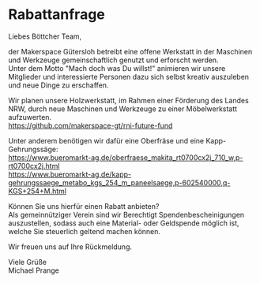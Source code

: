 # Rabattanfrage

Liebes Böttcher Team,

der Makerspace Gütersloh betreibt eine offene Werkstatt in der Maschinen und Werkzeuge gemeinschaftlich genutzt und erforscht werden.  
Unter dem Motto "Mach doch was Du willst!" animieren wir unsere Mitglieder und interessierte Personen dazu sich selbst kreativ auszuleben und neue Dinge zu erschaffen.

Wir planen unsere Holzwerkstatt, im Rahmen einer Förderung des Landes NRW, durch neue Maschinen und Werkzeuge zu einer Möbelwerkstatt aufzuwerten.  
https://github.com/makerspace-gt/rni-future-fund

Unter anderem benötigen wir dafür eine Oberfräse und eine Kapp-Gehrungssäge:  
https://www.bueromarkt-ag.de/oberfraese_makita_rt0700cx2j_710_w,p-rt0700cx2j.html  
https://www.bueromarkt-ag.de/kapp-gehrungssaege_metabo_kgs_254_m_paneelsaege,p-602540000,q-KGS+254+M.html

Können Sie uns hierfür einen Rabatt anbieten?  
Als gemeinnütziger Verein sind wir Berechtigt Spendenbescheinigungen auszustellen, sodass auch eine Material- oder Geldspende möglich ist, welche Sie steuerlich geltend machen können.

Wir freuen uns auf Ihre Rückmeldung.

Viele Grüße  
Michael Prange
